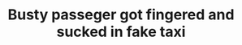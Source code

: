 ---
layout: post
title: Busty passeger got fingered and sucked in fake taxi
duration: '05:01'
view: 245
rate: 2
video: 'http://fantasti.cc/embed/564375/'
category:
 - busty
 - brunette
 - blowjob
 - outdoor
 - cab
tags: 
 - sucked
 - fucked
priority: 0.9
changefreq: daily
---